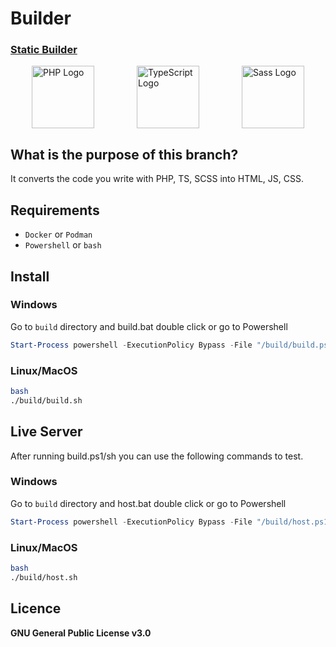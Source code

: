 # Builder

### [Static Builder](https://github.com/herrwinfried/builder/tree/static-builder)

<div style="display: flex; justify-content: space-around;">
  <img src="https://www.php.net/images/logos/new-php-logo.png" alt="PHP Logo" style="width: 100px; height: auto;">
    <img src="https://upload.wikimedia.org/wikipedia/commons/thumb/4/4c/Typescript_logo_2020.svg/768px-Typescript_logo_2020.svg.png" alt="TypeScript Logo" style="width: 100px; height: auto;">
  <img src="https://sass-lang.com/assets/img/styleguide/seal-color.png" alt="Sass Logo" style="width: 100px; height: auto;">
</div>

## What is the purpose of this branch?
It converts the code you write with PHP, TS, SCSS into HTML, JS, CSS.

## Requirements
- `Docker` or `Podman`
- `Powershell` or `bash`

## Install

### Windows

Go to `build` directory and build.bat double click or go to Powershell
```powershell
Start-Process powershell -ExecutionPolicy Bypass -File "/build/build.ps1"
```

### Linux/MacOS

```bash
bash
./build/build.sh
```

## Live Server

After running build.ps1/sh you can use the following commands to test.

### Windows 

Go to `build` directory and host.bat double click or go to Powershell
```powershell
Start-Process powershell -ExecutionPolicy Bypass -File "/build/host.ps1"
```
### Linux/MacOS

```bash
bash
./build/host.sh
```

## Licence

**GNU General Public License v3.0**